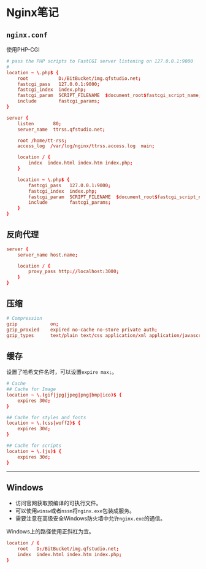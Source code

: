 # Nginx笔记

## `nginx.conf`

使用PHP-CGI

```conf
# pass the PHP scripts to FastCGI server listening on 127.0.0.1:9000
#
location ~ \.php$ {
    root           D:/BitBucket/img.qfstudio.net;
    fastcgi_pass   127.0.0.1:9000;
    fastcgi_index  index.php;
    fastcgi_param  SCRIPT_FILENAME  $document_root$fastcgi_script_name;
    include        fastcgi_params;
}
```

```conf
server {
    listen       80;
    server_name  ttrss.qfstudio.net;

    root /home/tt-rss;
    access_log  /var/log/nginx/ttrss.access.log  main;

    location / {
        index  index.html index.htm index.php;
    }

    location ~ \.php$ {
        fastcgi_pass   127.0.0.1:9000;
        fastcgi_index  index.php;
        fastcgi_param  SCRIPT_FILENAME  $document_root$fastcgi_script_name;
        include        fastcgi_params;
    }
}
```

## 反向代理

```conf
server {
    server_name host.name;

    location / {
        proxy_pass http://localhost:3000;
    }
}
```

## 压缩

```conf
# Compression
gzip            on;
gzip_proxied    expired no-cache no-store private auth;
gzip_types      text/plain text/css application/xml application/javascript;
```

## 缓存

设置了哈希文件名时，可以设置`expire max;`。

```conf
# Cache
## Cache for Image
location ~ \.(gif|jpg|jpeg|png|bmp|ico)$ {
    expires 30d;
}

## Cache for styles and fonts
location ~ \.(css|woff2)$ {
    expires 30d;
}

## Cache for scripts
location ~ \.(js)$ {
    expires 30d;
}
```

---

## Windows

- 访问官网获取预编译的可执行文件。
- 可以使用`winsw`或者`nssm`将`nginx.exe`包装成服务。
- 需要注意在高级安全Windows防火墙中允许`nginx.exe`的通信。

Windows上的路径使用正斜杠为宜。

```conf
location / {
    root   D:/BitBucket/img.qfstudio.net;
    index  index.html index.htm index.php;
}
```
